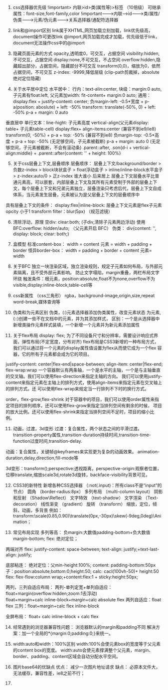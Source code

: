 1. css选择器优先级
!important> 内联>id>类(属性等)>标签  （10倍级）
可继承属性：font-size,font-family,color
!important--->内联-->id--->类/属性/伪类--->元素/伪元素--->关系选择器/通配符选择器




2. link和@import区别
link属于XHTML,网页加载立刻加载，link优先级高，document操作可更改link
@import,网页加载完成才加载，优先级低于link，document无法操作css中的@import



3. 隐藏页面元素的方式
opacity,透明度0，可交互，占据空间
visibility:hidden,不可交互，占据空间
display:none,不可交互，不占空间
overflow:hidden,隐藏超出部分，占据空间，隐藏部分不可交互
transform(0,0)，缩放为0，依然占据空间，不可交互
z-index: -9999,降低层级
(clip-path剪裁掉，absolute绝对定位隐藏)




4.  关于水平居中定位
水平居中：
    行内：text-alin:center,
    块级：margin:0 auto,
    子元素有float:left,  父元素加width: fit-content+ margin:0 auto;
    通用：display:flex + justify-content: center;
         负margin-left: -0.5*宽度 + p-a(position: aboslute) + left: -50%
         transform: translate(-50%, 0) + left: -50%
         p-a + margin: 0 auto

垂直居中
    单行文本：line-hight: 子元素高度
    vertical-align(父元素display: table+ 子元素table-cell)
    display:flex+ align-items:center (兼容不到ie9/ie8)
    transform(0, -50%) + p-a + top: -50%  (兼容不到ie8)
    负margin-top: -0.5*高度 + p-a + top: -50% (无足够空间，子元素被截断)
    p-a + margin: auto 0 (无足够空间，子元素被截断，不会有滚动条)
    .parent::after, .son{d-i + vertical-align:middle} + .parent::after{content: '' + height: 100%}






5. 关于css层叠上下文,层叠顺序
层叠顺序：
层叠上下文/background/border  >  负数z-index  >  block块状盒子  >  float浮动盒子  >  inline/inline-block水平盒子  >  z-index:auto/0  >  正z-index
谁大谁小  后来居上
层叠上下文层叠水平比普通元素高，可以嵌套，内部层叠上下文及其所有元素受制于外部的层叠上下文，每个层叠上下文和兄弟元素独立，层叠渲染只考虑后代，层叠上下文自成体系，当元素发生层叠，元素被认为是父层叠上下文的层叠顺序中

具有层叠上下文的条件：
display:flex|inline-block: 层叠上下文元素是flex子元素
opcity 小于1
transform
filter：blur(5px)  （规范滤镜）




6. 清除浮动，原理
空div: clear:both; (子div,清除子元素两边浮动)
使用BFC:overflow: hidden/auto;  （父元素开启  BFC）
伪类：  div{content: '', display: block; clear: both;}




7. 盒模型
标准content-box： width = content   元素 = width + padding + border
怪异border-box： width = padding + border + content    元素= width





8. 关于BFC
独立一块渲染区域，独立渲染规则，规定子元素如何布局，与外部元素隔离，且不受外部元素影响。
防止文字塌陷，margin重叠，两栏布局文字环绕
触发条件：根元素，position:absolute,float不为none,overflow不为visible,display:inline-block,table-cell等





9. css新属性   （css三角形）
rgba，background-image,origin,size,repeat
word-break,媒体查询等




10. 伪类和为元素区别
伪类，(:)元素选择器添加伪类属性，改变元素状态
为元素,(::)创建一些不在文档中的元素，并为其添加样式，
区别：一个是从选择器中新增类操作元素样式装填，一个新增一个元素并为新元素添加属性




11. 关于flex布局
display: flex;
为了不同设备尺寸和分辨率，需要设计响应式界面，弹性布局(不定宽度，分布对齐)
flex布局是CSS3新增的一种布局方式，我们可以通过将一个元素的display属性值设置为flex从而使它成为一个flex
容器，它的所有子元素都会成为它的项目。

justify-content: center|flex-end|space-between;
align-item: center|flex-end;
flex-wrap:wrap
一个容器默认有两条轴，一个是水平的主轴，一个是与主轴垂直的交叉轴。我们可以使用flex-direction来指定主轴的方向。
我们可以使用justify-content来指定元素在主轴上的排列方式，使用align-items来指定元素在交叉轴上的排列方式。还
可以使用flex-wrap来规定当一行排列不下时的换行方式。

order，flex-grow,flex-shrink
对于容器中的项目，我们可以使用order属性来指定项目的排列顺序，还可以使用flex-grow来指定当排列空间有剩余的时候，
项目的放大比例。还可以使用flex-shrink来指定当排列空间不足时，项目的缩小比例。




11. 动画，过渡，3d变形
过渡：复合属性，两个状态之间的平滑过渡。
transition-property属性,transition-duration持续时间,transition-time-function过度时间,transition-delay.

动画：复合属性，关键帧@keyframes来实现更为复杂的动画效果。
animation-duration,delay,direction,fill-mode等

3d变形：transform();perspective:透视距离，perspective-origin:观察者位置，位移translate,缩放scale3d,rotate3d旋转，backface-visibility背景可见，





12. CSS3的新特性
新增各种CSS选择器 （:not(.input)：所有class不是“input”的节点）
圆角  （border-radius:8px）
多列布局 （multi-column layout）
阴影和反射 （Shadow\Reflect）
文字特效  （text-shadow）
文字渲染  （Text-decoration）
线性渐变  （gradient）
旋转   （transform）
缩放，定位，倾斜，动画，多背景
例如：transform:\scale(0.85,0.90)\translate(0px,-30px)\skew(-9deg,0deg)\Animation；




13. 常见布局实现
多列等高：
负margin:大数值padding-bottom+负大数值margin-bottom;
flex: 
绝对定位；

两端对齐
flex: justify-content: space-between;
text-align: justify;+text-last-align: justify;

底部粘连：
绝对定位：父min-height:100%; content: padding-bottom:50px  子：position:absolute;bottom:0;height:50;
calc: cacl(100vh-50)+ height:50
flex: flex-flow:column wrap;+content:flex:1 + sticky:height:50px; 


两列，三列自适应布局：
两列-单列定宽+单列自适应：
    float+margin(overflow:hidden;zoom:1去浮动)   
    float+margin+calc
    inline-block+margin+calc
    absolute
    flex
两列自适应：float   flex
三列：float+margin+calc  flex   inline-block

全屏布局：
float+ calc
inline-block + calc
flex

  


14. 经常遇到的浏览器兼容性问题：
浏览器默认的margin和padding不同
解决方案：加一个全局的*{margin:0;padding:0;}来统一。






15. width:auto和width：100%区别
width:100%会使元素box的宽度等于父元素的content box的宽度。
width:auto会使元素撑满整个父元素，margin、border、padding、content区域会自动分配水平空间。



16. 图片base64的优缺点
优点： 减少一次图片地址请求
缺点： 必原本文件大，无法缓存，兼容性差，ie8之前不行；



17. 




































